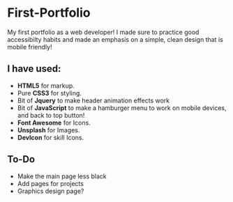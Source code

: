 # First-Portfolio
My first portfolio as a web developer! I made sure to practice good accessibilty habits and made an emphasis on a simple, clean design that is mobile friendly! 

## I have used:
+ **HTML5** for markup.
+ Pure **CSS3** for styling. 
+ Bit of **Jquery** to make header animation effects work
+ Bit of **JavaScript** to make a hamburger menu to work on mobile devices, and back to top button! 
+ **Font Awesome** for Icons. 
+ **Unsplash** for Images.
+ **DevIcon** for skill Icons.

## To-Do
+ Make the main page less black
+ Add pages for projects
+ Graphics design page?
